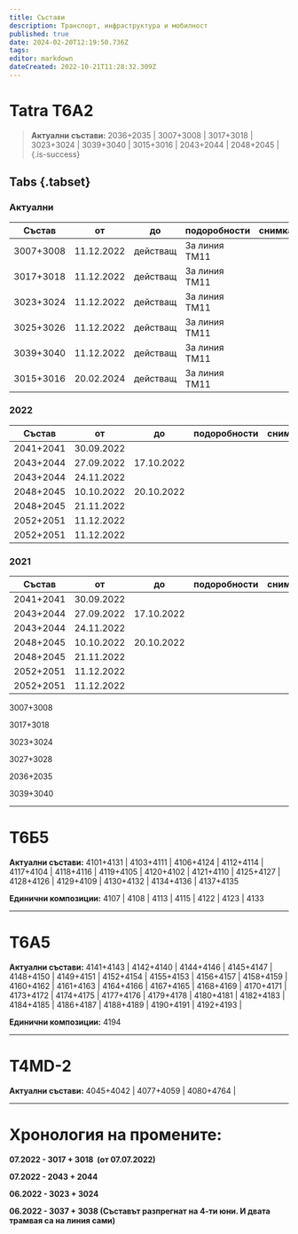 ```yaml
---
title: Състави
description: Транспорт, инфраструктура и мобилност
published: true
date: 2024-02-20T12:19:50.736Z
tags: 
editor: markdown
dateCreated: 2022-10-21T11:28:32.309Z
---
```


# Tatra T6А2

> **Актуални състави:** 2036+2035 | 3007+3008 | 3017+3018 | 3023+3024  | 3039+3040 | 3015+3016 | 2043+2044 | 2048+2045 |
{.is-success}

## Tabs {.tabset}

### Актуални

|  Състав   | от         | до           | подоробности  | снимка |
|    ---    | ---        |     ---      |     ---       |   ---  |
| 3007+3008 | 11.12.2022 |   действащ   | За линия ТМ11 |        |
| 3017+3018 | 11.12.2022 |   действащ   | За линия ТМ11 |        |
| 3023+3024 | 11.12.2022 |   действащ   | За линия ТМ11 |        |
| 3025+3026 | 11.12.2022 |   действащ   | За линия ТМ11 |        |
| 3039+3040 | 11.12.2022 |   действащ   | За линия ТМ11 |        |
| 3015+3016 | 20.02.2024 |   действащ   | За линия ТМ11 |        |


### 2022

|   Състав  | от  | до   | подоробности | снимка |
|    ---    | --- | ---  |     ---      |   ---  |
| 2041+2041 | 30.09.2022 |              |        |
| 2043+2044 | 27.09.2022 |  17.10.2022  |        |
| 2043+2044 | 24.11.2022 |              |        |
| 2048+2045 | 10.10.2022 |  20.10.2022  |        |
| 2048+2045 | 21.11.2022 |              |        |
| 2052+2051 | 11.12.2022 |              |        |
| 2052+2051 | 11.12.2022 |              |        |

### 2021
  
|   Състав  | от  | до   | подоробности | снимка |
|    ---    | --- | ---  |     ---      |   ---  |
| 2041+2041 | 30.09.2022 |              |        |
| 2043+2044 | 27.09.2022 |  17.10.2022  |        |
| 2043+2044 | 24.11.2022 |              |        |
| 2048+2045 | 10.10.2022 |  20.10.2022  |        |
| 2048+2045 | 21.11.2022 |              |        |
| 2052+2051 | 11.12.2022 |              |        |
| 2052+2051 | 11.12.2022 |              |        |

3007+3008

3017+3018

3023+3024

3027+3028

2036+2035

3039+3040

 

---

# **Т6Б5**

**Актуални състави:** 4101+4131 | 4103+4111 | 4106+4124 | 4112+4114 | 4117+4104 | 4118+4116 | 4119+4105 | 4120+4102 | 4121+4110 | 4125+4127 | 4128+4126 | 4129+4109 | 4130+4132 | 4134+4136 | 4137+4135

**Единични композиции:** 4107 | 4108 | 4113 | 4115 | 4122 | 4123 | 4133

---

# **T6A5**

**Актуални състави:** 4141+4143 | 4142+4140 | 4144+4146 | 4145+4147 | 4148+4150 | 4149+4151 | 4152+4154 | 4155+4153 | 4156+4157 | 4158+4159 | 4160+4162 | 4161+4163 | 4164+4166 | 4167+4165 | 4168+4169 | 4170+4171 | 4173+4172 | 4174+4175 | 4177+4176 | 4179+4178 | 4180+4181 | 4182+4183 | 4184+4185 | 4186+4187 | 4188+4189 | 4190+4191 | 4192+4193 |

**Единични композиции:** 4194

---

# **T4MD-2**

**Актуални състави:** 4045+4042 | 4077+4059 | 4080+4764 | 

---

# **Хронология на промените:**

**07.2022 - 3017 + 3018  (от 07.07.2022)**

**07.2022 - 2043 + 2044**

**06.2022 - 3023 + 3024**

**06.2022 - 3037 + 3038 (Съставът разпрегнат на 4-ти юни. И двата трамвая са на линия сами)**